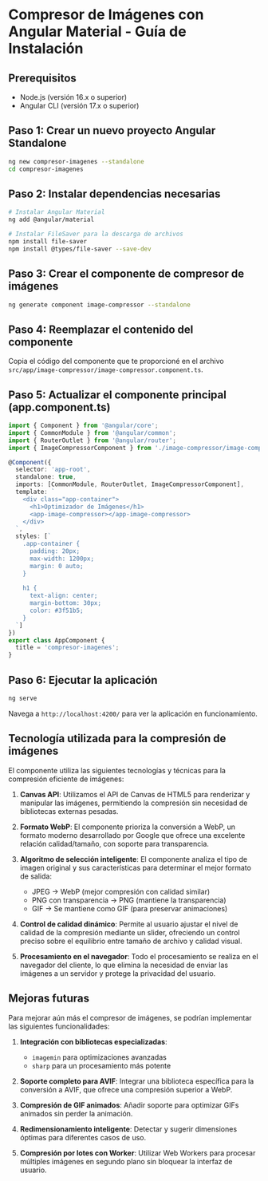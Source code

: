 # Compresor de Imágenes con Angular Material - Guía de Instalación

## Prerequisitos
- Node.js (versión 16.x o superior)
- Angular CLI (versión 17.x o superior)

## Paso 1: Crear un nuevo proyecto Angular Standalone

```bash
ng new compresor-imagenes --standalone
cd compresor-imagenes
```

## Paso 2: Instalar dependencias necesarias

```bash
# Instalar Angular Material
ng add @angular/material

# Instalar FileSaver para la descarga de archivos
npm install file-saver
npm install @types/file-saver --save-dev
```

## Paso 3: Crear el componente de compresor de imágenes

```bash
ng generate component image-compressor --standalone
```

## Paso 4: Reemplazar el contenido del componente

Copia el código del componente que te proporcioné en el archivo `src/app/image-compressor/image-compressor.component.ts`.

## Paso 5: Actualizar el componente principal (app.component.ts)

```typescript
import { Component } from '@angular/core';
import { CommonModule } from '@angular/common';
import { RouterOutlet } from '@angular/router';
import { ImageCompressorComponent } from './image-compressor/image-compressor.component';

@Component({
  selector: 'app-root',
  standalone: true,
  imports: [CommonModule, RouterOutlet, ImageCompressorComponent],
  template: `
    <div class="app-container">
      <h1>Optimizador de Imágenes</h1>
      <app-image-compressor></app-image-compressor>
    </div>
  `,
  styles: [`
    .app-container {
      padding: 20px;
      max-width: 1200px;
      margin: 0 auto;
    }
    
    h1 {
      text-align: center;
      margin-bottom: 30px;
      color: #3f51b5;
    }
  `]
})
export class AppComponent {
  title = 'compresor-imagenes';
}
```

## Paso 6: Ejecutar la aplicación

```bash
ng serve
```

Navega a `http://localhost:4200/` para ver la aplicación en funcionamiento.

## Tecnología utilizada para la compresión de imágenes

El componente utiliza las siguientes tecnologías y técnicas para la compresión eficiente de imágenes:

1. **Canvas API**: Utilizamos el API de Canvas de HTML5 para renderizar y manipular las imágenes, permitiendo la compresión sin necesidad de bibliotecas externas pesadas.

2. **Formato WebP**: El componente prioriza la conversión a WebP, un formato moderno desarrollado por Google que ofrece una excelente relación calidad/tamaño, con soporte para transparencia.

3. **Algoritmo de selección inteligente**: El componente analiza el tipo de imagen original y sus características para determinar el mejor formato de salida:
   - JPEG → WebP (mejor compresión con calidad similar)
   - PNG con transparencia → PNG (mantiene la transparencia)
   - GIF → Se mantiene como GIF (para preservar animaciones)

4. **Control de calidad dinámico**: Permite al usuario ajustar el nivel de calidad de la compresión mediante un slider, ofreciendo un control preciso sobre el equilibrio entre tamaño de archivo y calidad visual.

5. **Procesamiento en el navegador**: Todo el procesamiento se realiza en el navegador del cliente, lo que elimina la necesidad de enviar las imágenes a un servidor y protege la privacidad del usuario.

## Mejoras futuras

Para mejorar aún más el compresor de imágenes, se podrían implementar las siguientes funcionalidades:

1. **Integración con bibliotecas especializadas**:
   - `imagemin` para optimizaciones avanzadas
   - `sharp` para un procesamiento más potente

2. **Soporte completo para AVIF**: Integrar una biblioteca específica para la conversión a AVIF, que ofrece una compresión superior a WebP.

3. **Compresión de GIF animados**: Añadir soporte para optimizar GIFs animados sin perder la animación.

4. **Redimensionamiento inteligente**: Detectar y sugerir dimensiones óptimas para diferentes casos de uso.

5. **Compresión por lotes con Worker**: Utilizar Web Workers para procesar múltiples imágenes en segundo plano sin bloquear la interfaz de usuario.
